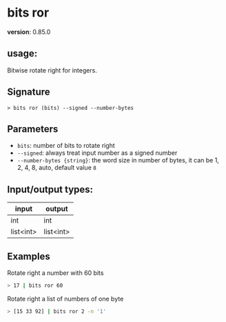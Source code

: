 # bits ror

**version**: 0.85.0

## **usage**:

Bitwise rotate right for integers.

## Signature

`> bits ror (bits) --signed --number-bytes`

## Parameters

- `bits`: number of bits to rotate right
- `--signed`: always treat input number as a signed number
- `--number-bytes {string}`: the word size in number of bytes, it can be 1, 2, 4, 8, auto, default value `8`

## Input/output types:

| input       | output      |
| ----------- | ----------- |
| int         | int         |
| list\<int\> | list\<int\> |

## Examples

Rotate right a number with 60 bits

```bash
> 17 | bits ror 60
```

Rotate right a list of numbers of one byte

```bash
> [15 33 92] | bits ror 2 -n '1'
```
